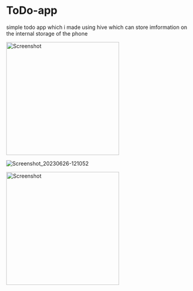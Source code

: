# ToDo-app

simple todo app which i made using hive which can store imformation on the internal storage of the phone



<img src="https://github.com/yosephyonas/minimal-todo-app/assets/101545038/5c2b649c-ec8f-4913-9edb-402591e03132" alt="Screenshot" width="300">

![Screenshot_20230626-121052](https://github.com/yosephyonas/minimal-todo-app/assets/101545038/19bbe3a8-16be-4d8b-a931-3738627791cb)

<img src="(https://github.com/yosephyonas/minimal-todo-app/assets/101545038/19bbe3a8-16be-4d8b-a931-3738627791cb" alt="Screenshot" width="300">
